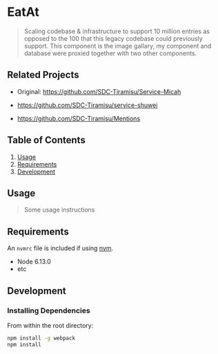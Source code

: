 # EatAt

> Scaling codebase & infrastructure to support 10 million entries as opposed to the 100 that this legacy codebase could previously support. This component is the image gallary, my component and database were proxied together with two other components.

## Related Projects
  - Original: https://github.com/SDC-Tiramisu/Service-Micah

  - https://github.com/SDC-Tiramisu/service-shuwei
  - https://github.com/SDC-Tiramisu/Mentions

## Table of Contents

1. [Usage](#Usage)
1. [Requirements](#requirements)
1. [Development](#development)

## Usage

> Some usage instructions

## Requirements

An `nvmrc` file is included if using [nvm](https://github.com/creationix/nvm).

- Node 6.13.0
- etc

## Development

### Installing Dependencies

From within the root directory:

```sh
npm install -g webpack
npm install
```

